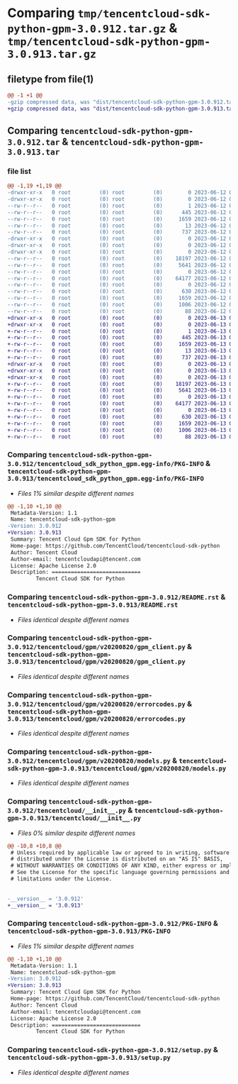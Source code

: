 # Comparing `tmp/tencentcloud-sdk-python-gpm-3.0.912.tar.gz` & `tmp/tencentcloud-sdk-python-gpm-3.0.913.tar.gz`

## filetype from file(1)

```diff
@@ -1 +1 @@
-gzip compressed data, was "dist/tencentcloud-sdk-python-gpm-3.0.912.tar", last modified: Mon Jun 12 03:04:29 2023, max compression
+gzip compressed data, was "dist/tencentcloud-sdk-python-gpm-3.0.913.tar", last modified: Tue Jun 13 02:12:08 2023, max compression
```

## Comparing `tencentcloud-sdk-python-gpm-3.0.912.tar` & `tencentcloud-sdk-python-gpm-3.0.913.tar`

### file list

```diff
@@ -1,19 +1,19 @@
-drwxr-xr-x   0 root         (0) root         (0)        0 2023-06-12 03:04:29.000000 tencentcloud-sdk-python-gpm-3.0.912/
-drwxr-xr-x   0 root         (0) root         (0)        0 2023-06-12 03:04:29.000000 tencentcloud-sdk-python-gpm-3.0.912/tencentcloud_sdk_python_gpm.egg-info/
--rw-r--r--   0 root         (0) root         (0)        1 2023-06-12 03:04:29.000000 tencentcloud-sdk-python-gpm-3.0.912/tencentcloud_sdk_python_gpm.egg-info/dependency_links.txt
--rw-r--r--   0 root         (0) root         (0)      445 2023-06-12 03:04:29.000000 tencentcloud-sdk-python-gpm-3.0.912/tencentcloud_sdk_python_gpm.egg-info/SOURCES.txt
--rw-r--r--   0 root         (0) root         (0)     1659 2023-06-12 03:04:29.000000 tencentcloud-sdk-python-gpm-3.0.912/tencentcloud_sdk_python_gpm.egg-info/PKG-INFO
--rw-r--r--   0 root         (0) root         (0)       13 2023-06-12 03:04:29.000000 tencentcloud-sdk-python-gpm-3.0.912/tencentcloud_sdk_python_gpm.egg-info/top_level.txt
--rw-r--r--   0 root         (0) root         (0)      737 2023-06-12 03:04:29.000000 tencentcloud-sdk-python-gpm-3.0.912/README.rst
-drwxr-xr-x   0 root         (0) root         (0)        0 2023-06-12 03:04:29.000000 tencentcloud-sdk-python-gpm-3.0.912/tencentcloud/
-drwxr-xr-x   0 root         (0) root         (0)        0 2023-06-12 03:04:29.000000 tencentcloud-sdk-python-gpm-3.0.912/tencentcloud/gpm/
-drwxr-xr-x   0 root         (0) root         (0)        0 2023-06-12 03:04:29.000000 tencentcloud-sdk-python-gpm-3.0.912/tencentcloud/gpm/v20200820/
--rw-r--r--   0 root         (0) root         (0)    18197 2023-06-12 03:04:29.000000 tencentcloud-sdk-python-gpm-3.0.912/tencentcloud/gpm/v20200820/gpm_client.py
--rw-r--r--   0 root         (0) root         (0)     5641 2023-06-12 03:04:29.000000 tencentcloud-sdk-python-gpm-3.0.912/tencentcloud/gpm/v20200820/errorcodes.py
--rw-r--r--   0 root         (0) root         (0)        0 2023-06-12 03:04:29.000000 tencentcloud-sdk-python-gpm-3.0.912/tencentcloud/gpm/v20200820/__init__.py
--rw-r--r--   0 root         (0) root         (0)    64177 2023-06-12 03:04:29.000000 tencentcloud-sdk-python-gpm-3.0.912/tencentcloud/gpm/v20200820/models.py
--rw-r--r--   0 root         (0) root         (0)        0 2023-06-12 03:04:29.000000 tencentcloud-sdk-python-gpm-3.0.912/tencentcloud/gpm/__init__.py
--rw-r--r--   0 root         (0) root         (0)      630 2023-06-12 03:04:29.000000 tencentcloud-sdk-python-gpm-3.0.912/tencentcloud/__init__.py
--rw-r--r--   0 root         (0) root         (0)     1659 2023-06-12 03:04:29.000000 tencentcloud-sdk-python-gpm-3.0.912/PKG-INFO
--rw-r--r--   0 root         (0) root         (0)     1006 2023-06-12 03:04:29.000000 tencentcloud-sdk-python-gpm-3.0.912/setup.py
--rw-r--r--   0 root         (0) root         (0)       88 2023-06-12 03:04:29.000000 tencentcloud-sdk-python-gpm-3.0.912/setup.cfg
+drwxr-xr-x   0 root         (0) root         (0)        0 2023-06-13 02:12:08.000000 tencentcloud-sdk-python-gpm-3.0.913/
+drwxr-xr-x   0 root         (0) root         (0)        0 2023-06-13 02:12:08.000000 tencentcloud-sdk-python-gpm-3.0.913/tencentcloud_sdk_python_gpm.egg-info/
+-rw-r--r--   0 root         (0) root         (0)        1 2023-06-13 02:12:08.000000 tencentcloud-sdk-python-gpm-3.0.913/tencentcloud_sdk_python_gpm.egg-info/dependency_links.txt
+-rw-r--r--   0 root         (0) root         (0)      445 2023-06-13 02:12:08.000000 tencentcloud-sdk-python-gpm-3.0.913/tencentcloud_sdk_python_gpm.egg-info/SOURCES.txt
+-rw-r--r--   0 root         (0) root         (0)     1659 2023-06-13 02:12:08.000000 tencentcloud-sdk-python-gpm-3.0.913/tencentcloud_sdk_python_gpm.egg-info/PKG-INFO
+-rw-r--r--   0 root         (0) root         (0)       13 2023-06-13 02:12:08.000000 tencentcloud-sdk-python-gpm-3.0.913/tencentcloud_sdk_python_gpm.egg-info/top_level.txt
+-rw-r--r--   0 root         (0) root         (0)      737 2023-06-13 02:12:08.000000 tencentcloud-sdk-python-gpm-3.0.913/README.rst
+drwxr-xr-x   0 root         (0) root         (0)        0 2023-06-13 02:12:08.000000 tencentcloud-sdk-python-gpm-3.0.913/tencentcloud/
+drwxr-xr-x   0 root         (0) root         (0)        0 2023-06-13 02:12:08.000000 tencentcloud-sdk-python-gpm-3.0.913/tencentcloud/gpm/
+drwxr-xr-x   0 root         (0) root         (0)        0 2023-06-13 02:12:08.000000 tencentcloud-sdk-python-gpm-3.0.913/tencentcloud/gpm/v20200820/
+-rw-r--r--   0 root         (0) root         (0)    18197 2023-06-13 02:12:08.000000 tencentcloud-sdk-python-gpm-3.0.913/tencentcloud/gpm/v20200820/gpm_client.py
+-rw-r--r--   0 root         (0) root         (0)     5641 2023-06-13 02:12:08.000000 tencentcloud-sdk-python-gpm-3.0.913/tencentcloud/gpm/v20200820/errorcodes.py
+-rw-r--r--   0 root         (0) root         (0)        0 2023-06-13 02:12:08.000000 tencentcloud-sdk-python-gpm-3.0.913/tencentcloud/gpm/v20200820/__init__.py
+-rw-r--r--   0 root         (0) root         (0)    64177 2023-06-13 02:12:08.000000 tencentcloud-sdk-python-gpm-3.0.913/tencentcloud/gpm/v20200820/models.py
+-rw-r--r--   0 root         (0) root         (0)        0 2023-06-13 02:12:08.000000 tencentcloud-sdk-python-gpm-3.0.913/tencentcloud/gpm/__init__.py
+-rw-r--r--   0 root         (0) root         (0)      630 2023-06-13 02:12:08.000000 tencentcloud-sdk-python-gpm-3.0.913/tencentcloud/__init__.py
+-rw-r--r--   0 root         (0) root         (0)     1659 2023-06-13 02:12:08.000000 tencentcloud-sdk-python-gpm-3.0.913/PKG-INFO
+-rw-r--r--   0 root         (0) root         (0)     1006 2023-06-13 02:12:08.000000 tencentcloud-sdk-python-gpm-3.0.913/setup.py
+-rw-r--r--   0 root         (0) root         (0)       88 2023-06-13 02:12:08.000000 tencentcloud-sdk-python-gpm-3.0.913/setup.cfg
```

### Comparing `tencentcloud-sdk-python-gpm-3.0.912/tencentcloud_sdk_python_gpm.egg-info/PKG-INFO` & `tencentcloud-sdk-python-gpm-3.0.913/tencentcloud_sdk_python_gpm.egg-info/PKG-INFO`

 * *Files 1% similar despite different names*

```diff
@@ -1,10 +1,10 @@
 Metadata-Version: 1.1
 Name: tencentcloud-sdk-python-gpm
-Version: 3.0.912
+Version: 3.0.913
 Summary: Tencent Cloud Gpm SDK for Python
 Home-page: https://github.com/TencentCloud/tencentcloud-sdk-python
 Author: Tencent Cloud
 Author-email: tencentcloudapi@tencent.com
 License: Apache License 2.0
 Description: ============================
         Tencent Cloud SDK for Python
```

### Comparing `tencentcloud-sdk-python-gpm-3.0.912/README.rst` & `tencentcloud-sdk-python-gpm-3.0.913/README.rst`

 * *Files identical despite different names*

### Comparing `tencentcloud-sdk-python-gpm-3.0.912/tencentcloud/gpm/v20200820/gpm_client.py` & `tencentcloud-sdk-python-gpm-3.0.913/tencentcloud/gpm/v20200820/gpm_client.py`

 * *Files identical despite different names*

### Comparing `tencentcloud-sdk-python-gpm-3.0.912/tencentcloud/gpm/v20200820/errorcodes.py` & `tencentcloud-sdk-python-gpm-3.0.913/tencentcloud/gpm/v20200820/errorcodes.py`

 * *Files identical despite different names*

### Comparing `tencentcloud-sdk-python-gpm-3.0.912/tencentcloud/gpm/v20200820/models.py` & `tencentcloud-sdk-python-gpm-3.0.913/tencentcloud/gpm/v20200820/models.py`

 * *Files identical despite different names*

### Comparing `tencentcloud-sdk-python-gpm-3.0.912/tencentcloud/__init__.py` & `tencentcloud-sdk-python-gpm-3.0.913/tencentcloud/__init__.py`

 * *Files 0% similar despite different names*

```diff
@@ -10,8 +10,8 @@
 # Unless required by applicable law or agreed to in writing, software
 # distributed under the License is distributed on an "AS IS" BASIS,
 # WITHOUT WARRANTIES OR CONDITIONS OF ANY KIND, either express or implied.
 # See the License for the specific language governing permissions and
 # limitations under the License.
 
 
-__version__ = '3.0.912'
+__version__ = '3.0.913'
```

### Comparing `tencentcloud-sdk-python-gpm-3.0.912/PKG-INFO` & `tencentcloud-sdk-python-gpm-3.0.913/PKG-INFO`

 * *Files 1% similar despite different names*

```diff
@@ -1,10 +1,10 @@
 Metadata-Version: 1.1
 Name: tencentcloud-sdk-python-gpm
-Version: 3.0.912
+Version: 3.0.913
 Summary: Tencent Cloud Gpm SDK for Python
 Home-page: https://github.com/TencentCloud/tencentcloud-sdk-python
 Author: Tencent Cloud
 Author-email: tencentcloudapi@tencent.com
 License: Apache License 2.0
 Description: ============================
         Tencent Cloud SDK for Python
```

### Comparing `tencentcloud-sdk-python-gpm-3.0.912/setup.py` & `tencentcloud-sdk-python-gpm-3.0.913/setup.py`

 * *Files identical despite different names*

